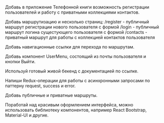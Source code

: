 Добавь в приложение Телефонной книги возможность регистрации пользователей и
работу с приватными коллекциями контактов.

Добавь маршрутизацию и несколько страниц: /register - публичный маршрут
регистрации нового пользователя с формой /login - публичный маршрут логина
сущестующего пользователя с формой /contacts - приватный маршрут для работы с
коллекцией контактов пользователя

Добавь навигационные ссылки для перехода по маршрутам.

Добавь компонент UserMenu, состоящий из почты пользователя и кнопки Выйти.

Используй готовый живой бекенд с документацией по ссылке.

Напиши Redux-операции для работы с асинхронными запросами по паттерну request,
success и error.

Добавь публичные и приватные маршруты.

Поработай над красивым оформлением интерфейса, можно использовать библиотеку
компонентов, например React Bootstrap, Material-UI и другие.

